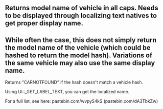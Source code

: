Returns model name of vehicle in all caps. Needs to be displayed through localizing text natives to get proper display name.
-----------------------------------------------------------------------------------------------------------------------------------------
While often the case, this does not simply return the model name of the vehicle (which could be hashed to return the model hash). Variations of the same vehicle may also use the same display name.
-----------------------------------------------------------------------------------------------------------------------------------------

Returns "CARNOTFOUND" if the hash doesn't match a vehicle hash.

Using UI::_GET_LABEL_TEXT, you can get the localized name.

For a full list, see here: pastebin.com/wvpyS4kS (pastebin.com/dA3TbkZw)

